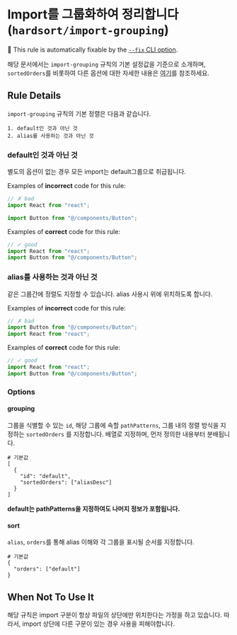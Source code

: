 # Import를 그룹화하여 정리합니다 (`hardsort/import-grouping`)

🔧 This rule is automatically fixable by the [`--fix` CLI option](https://eslint.org/docs/latest/user-guide/command-line-interface#--fix).

<!-- end auto-generated rule header -->

해당 문서에서는 `import-grouping` 규칙의 기본 설정값을 기준으로 소개하며, `sortedOrders`를 비롯하여 다른 옵션에 대한 자세한 내용은 [여기](https://github.com/Sotaneum/eslint-plugin-hardsort/wiki/options)를 참조하세요.

## Rule Details

`import-grouping` 규칙의 기본 정렬은 다음과 같습니다.

```
1. default인 것과 아닌 것
2. alias를 사용하는 것과 아닌 것
```

### default인 것과 아닌 것

별도의 옵션이 없는 경우 모든 import는 default그룹으로 취급됩니다.

Examples of **incorrect** code for this rule:

```jsx
// ✗ bad
import React from "react";

import Button from "@/components/Button";
```

Examples of **correct** code for this rule:

```jsx
// ✓ good
import React from "react";
import Button from "@/components/Button";
```

### alias를 사용하는 것과 아닌 것

같은 그룹간에 정렬도 지정할 수 있습니다. alias 사용시 위에 위치하도록 합니다.

Examples of **incorrect** code for this rule:

```jsx
// ✗ bad
import Button from "@/components/Button";
import React from "react";
```

Examples of **correct** code for this rule:

```jsx
// ✓ good
import React from "react";
import Button from "@/components/Button";
```

### Options

#### grouping

그룹을 식별할 수 있는 `id`, 해당 그룹에 속할 `pathPatterns`, 그룹 내의 정렬 방식을 지정하는 `sortedOrders` 를 지정합니다.
배열로 지정하며, 먼저 정의한 내용부터 분배됩니다.

```
# 기본값
[
  {
    "id": "default",
    "sortedOrders": ["aliasDesc"]
  }
]
```

**default는 pathPatterns을 지정하여도 나머지 정보가 포함됩니다.**

#### sort

`alias`, `orders`를 통해 alias 이해와 각 그룹을 표시될 순서를 지정합니다.

```
# 기본값
{
  "orders": ["default"]
}
```

## When Not To Use It

해당 규칙은 import 구분이 항상 파일의 상단에만 위치한다는 가정을 하고 있습니다.
따라서, import 상단에 다른 구문이 있는 경우 사용을 피해야합니다.

